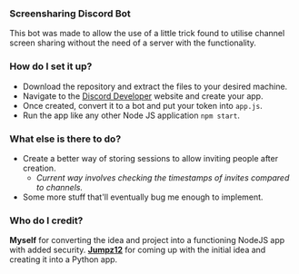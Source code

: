 ### Screensharing Discord Bot
This bot was made to allow the use of a little trick found to utilise channel screen sharing without the need of a server with the functionality.

### How do I set it up?
* Download the repository and extract the files to your desired machine.
* Navigate to the [Discord Developer](https://discordapp.com/developers/applications) website and create your app.
* Once created, convert it to a bot and put your token into `app.js`.
* Run the app like any other Node JS application `npm start`.

### What else is there to do?
* Create a better way of storing sessions to allow inviting people after creation.
    * _Current way involves checking the timestamps of invites compared to channels._
* Some more stuff that'll eventually bug me enough to implement.

### Who do I credit?
**Myself** for converting the idea and project into a functioning NodeJS app with added security.
[**Jumpz12**](https://github.com/Jumpz12) for coming up with the initial idea and creating it into a Python app.